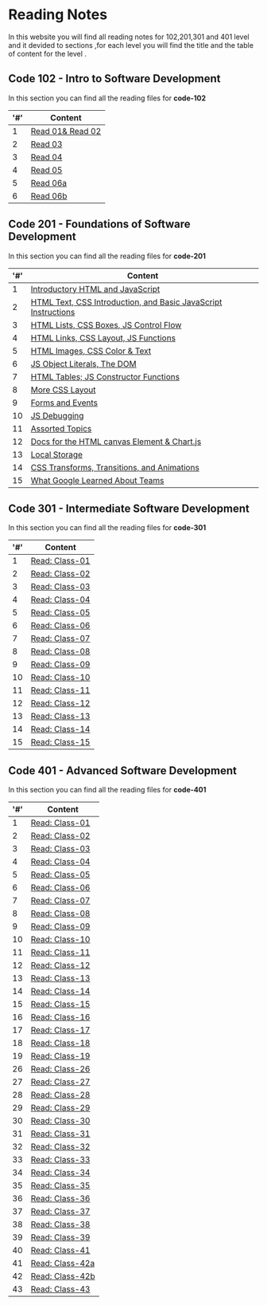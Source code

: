 # Reading Notes
In this website you will find all reading notes for 102,201,301 and 401 level and it devided to sections ,for each level you will find the title and the table of content for the level .


## Code 102 - Intro to Software Development
In this section you can find all the reading files for **code-102**

|'#' |  Content |
| ------------ | -------------|
| 1  | [Read 01& Read 02](./Code102/Read02.md)|
| 2  | [Read 03](./Code102/Read03.md)|
| 3  | [Read 04](./Code102/Read04.md) |
| 4  | [Read 05](./Code102/Read04.md)|
| 5  | [Read 06a](./Code102/Read06.md)|
| 6  | [Read 06b](./Code102/Read06b.md)|
 

## Code 201 - Foundations of Software Development
In this section you can find all the reading files for **code-201**

|'#' |  Content |
| ------------ | -------------|
| 1  | [Introductory HTML and JavaScript](./Code201/class-01.md)|
| 2  | [HTML Text, CSS Introduction, and Basic JavaScript Instructions](./Code201/class-02.md)|
| 3  | [HTML Lists, CSS Boxes, JS Control Flow](./Code201/class-03.md) |
| 4  | [HTML Links, CSS Layout, JS Functions](./Code201/class-04.md)|
| 5  | [HTML Images, CSS Color & Text](./Code201/class-05.md)|
| 6  | [JS Object Literals, The DOM](./Code201/class-06.md)|
| 7  | [HTML Tables; JS Constructor Functions](./Code201/class-07.md)|
| 8  | [More CSS Layout](./Code201/class-08.md)|
| 9  | [Forms and Events](./Code201/class-09.md)|
| 10 | [JS Debugging](./Code201/class-10.md)|
| 11 | [Assorted Topics](./Code201/class-11.md)|
| 12 | [Docs for the HTML canvas Element & Chart.js](./Code201/class-12.md)|
| 13 | [Local Storage](./Code201/class-13.md)|
| 14 | [CSS Transforms, Transitions, and Animations](./Code201/class-14a.md)|
| 15 | [What Google Learned About Teams](./Code201/class-14b.md)|


## Code 301 - Intermediate Software Development
In this section you can find all the reading files for **code-301**

|'#' |  Content |
| ------------ | -------------|
| 1  | [Read: Class-01](./Code301/class-01.md)|
| 2  | [Read: Class-02](./Code301/class-02.md)|
| 3  | [Read: Class-03](./Code301/class-03.md)|
| 4  | [Read: Class-04](./Code301/class-04.md)|
| 5  | [Read: Class-05](./Code301/class-05.md)|
| 6  | [Read: Class-06](./Code301/class-06.md)|
| 7  | [Read: Class-07](./Code301/class-07.md)|
| 8  | [Read: Class-08](./Code301/class-08.md)|
| 9  | [Read: Class-09](./Code301/class-09.md)|
| 10 | [Read: Class-10](./Code301/class-10.md)|
| 11 | [Read: Class-11](./Code301/class-11.md)|
| 12 | [Read: Class-12](./Code301/class-12.md)|
| 13 | [Read: Class-13](./Code301/class-13.md)|
| 14 | [Read: Class-14](./Code301/class-14.md)|
| 15 | [Read: Class-15](./Code301/class-15.md)|

## Code 401 - Advanced Software Development
In this section you can find all the reading files for **code-401**

|'#' |  Content |
| ------------ | -------------|
| 1  | [Read: Class-01](./Code401/class-01.md)|
| 2  | [Read: Class-02](./Code401/class-02.md)|
| 3  | [Read: Class-03](./Code401/class-03.md)|
| 4  | [Read: Class-04](./Code401/class-04.md)|
| 5  | [Read: Class-05](./Code401/class-05.md)|
| 6  | [Read: Class-06](./Code401/class-06.md)|
| 7  | [Read: Class-07](./Code401/class-07.md)|
| 8  | [Read: Class-08](./Code401/class-08.md)|
| 9  | [Read: Class-09](./Code401/class-09.md)|
| 10 | [Read: Class-10](./Code401/class-10.md)|
| 11 | [Read: Class-11](./Code401/class-11.md)|
| 12 | [Read: Class-12](./Code401/class-12.md)|
| 13 | [Read: Class-13](./Code401/class-13.md)|
| 14 | [Read: Class-14](./Code401/class-14.md)|
| 15 | [Read: Class-15](./Code401/class-15.md)|
| 16 | [Read: Class-16](./Code401/class-16.md)|
| 17 | [Read: Class-17](./Code401/class-17.md)|
| 18 | [Read: Class-18](./Code401/class-18.md)|
| 19 | [Read: Class-19](./Code401/class-19.md)|
| 26 | [Read: Class-26](./Code401/class-26.md)|
| 27 | [Read: Class-27](./Code401/class-27.md)|
| 28 | [Read: Class-28](./Code401/class-28.md)|
| 29 | [Read: Class-29](./Code401/class-29.md)|
| 30 | [Read: Class-30](./Code401/class-30.md)|
| 31 | [Read: Class-31](./Code401/class-31.md)|
| 32 | [Read: Class-32](./Code401/class-32.md)|
| 33 | [Read: Class-33](./Code401/class-33.md)|
| 34 | [Read: Class-34](./Code401/class-34.md)|
| 35 | [Read: Class-35](./Code401/class-35.md)|
| 36 | [Read: Class-36](./Code401/class-36.md)|
| 37 | [Read: Class-37](./Code401/class-37.md)|
| 38 | [Read: Class-38](./Code401/class-38.md)|
| 39 | [Read: Class-39](./Code401/class-39.md)|
| 40 | [Read: Class-41](./Code401/class-40.md)|
| 41 | [Read: Class-42a](./Code401/class-41.md)|
| 42 | [Read: Class-42b](./Code401/class-42.md)|
| 43 | [Read: Class-43](./Code401/class-43.md)|

